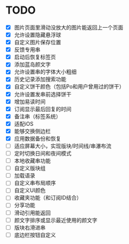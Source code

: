 # TODO
- [x] 图片页面里滑动没放大的图片能返回上一个页面
- [x] 允许设置隐藏悬浮球
- [x] 自定义图片保存位置
- [x] 反馈专用串
- [x] 启动后恢复标签页
- [x] 添加蓝岛颜文字
- [x] 允许设置串的字体大小粗细
- [x] 历史记录添加搜索功能
- [x] 自定义饼干颜色（包括Po和用户曾用过的饼干）
- [x] 允许设置发串前选择饼干
- [x] 增加易读时间
- [x] 订阅显示最后回复的时间
- [x] 备注串（标签系统）
- [x] 适配iOS
- [x] 能够交换侧边栏
- [x] 应用数据备份和恢复
- [ ] 适应屏幕大小，实现版块/时间线/串瀑布流
- [ ] 定时切换日间和夜间模式
- [ ] 本地收藏串功能
- [ ] 自定义版块组
- [ ] 加载语录
- [ ] 自定义串布局顺序
- [ ] 自定义UI颜色
- [ ] 收藏夹功能（和订阅ID结合）
- [ ] 分享功能
- [ ] 滑动引用能返回
- [ ] 颜文字排序或显示最近使用的颜文字
- [ ] 版块右滑进串
- [ ] 底边栏按钮自定义
